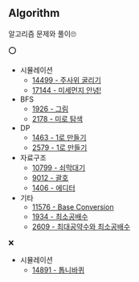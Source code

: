 
## Algorithm
알고리즘 문제와 풀이🙄

⭕
* 시뮬레이션
  * [14499 - 주사위 굴리기](https://github.com/qlcid/algorithm-study/blob/master/boj/boj-14499.md)
  * [17144 - 미세먼지 안녕!](https://github.com/qlcid/algorithm-study/blob/master/boj/boj-17144.md)
* BFS
  * [1926 - 그림](https://github.com/qlcid/algorithm-study/blob/master/boj/boj-1926.md)
  * [2178 - 미로 탐색](https://github.com/qlcid/algorithm-study/blob/master/boj/boj-2178.md)
* DP
  * [1463 - 1로 만들기](https://github.com/qlcid/algorithm-study/blob/master/boj/boj-1463.md)
  * [2579 - 1로 만들기](https://github.com/qlcid/algorithm-study/blob/master/boj/boj-2579.md)
* 자료구조
  * [10799 - 쇠막대기](https://github.com/qlcid/algorithm-study/blob/master/boj/boj-10799.md)
  * [9012 - 괄호](https://github.com/qlcid/algorithm-study/blob/master/boj/boj-9012.md)
  * [1406 - 에디터](https://github.com/qlcid/algorithm-study/blob/master/boj/boj-1406.md)
* 기타
  * [11576 - Base Conversion](https://github.com/qlcid/algorithm-study/blob/master/boj/boj-11576.md)
  * [1934 - 최소공배수](https://github.com/qlcid/algorithm-study/blob/master/boj/boj-1934.md)
  * [2609 - 최대공약수와 최소공배수](https://github.com/qlcid/algorithm-study/blob/master/boj/boj-2609.md)

❌
* 시뮬레이션
  * [14891 - 톱니바퀴](https://github.com/qlcid/algorithm-study/blob/master/boj/boj-14891.md)